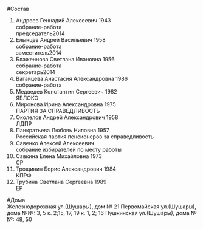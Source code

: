 #Состав  
1. Андреев Геннадий Алексеевич 1943  
    собрание-работа  
    председатель2014  
2. Елынцев Андрей Васильевич 1958  
    собрание-работа  
    заместитель2014  
3. Блаженнова Светлана Ивановна 1956  
    собрание-работа  
    секретарь2014  
4. Вагайцева Анастасия Александровна 1986  
    собрание-работа  
5. Медведев Константин Сергеевич 1982  
    ЯБЛОКО  
6. Миронова Ирина Александровна 1975  
    ПАРТИЯ ЗА СПРАВЕДЛИВОСТЬ  
7. Околелов Андрей Александрович 1958  
    ЛДПР  
8. Панкратьева Любовь Ниловна 1957  
    Российская партия пенсионеров за справедливость  
9. Савенко Алексей Алексеевич  
    собрание избирателей по месту работы  
10. Савкина Елена Михайловна 1973  
    СР  
11. Трощинин Борис Александрович 1984  
    КПРФ  
12. Трубина Светлана Сергеевна 1989  
    ЕР  
  
#Дома  
Железнодорожная ул.(Шушары), дом № 21 Первомайская ул.(Шушары), дома №№: 3, 5 к. 2;15, 17, 19 к. 1, 2; 16 Пушкинская ул.(Шушары), дома №№: 48, 50  
  

